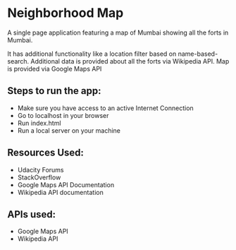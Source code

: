 # Neighborhood Map

A single page application featuring a map of Mumbai showing all the forts in Mumbai.

It has additional functionality like a location filter based on name-based-search. Additional data is provided about all the forts via Wikipedia API.
Map is provided via Google Maps API

## Steps to run the app:
  * Make sure you have access to an active Internet Connection
  * Go to localhost in your browser
  * Run index.html
  * Run a local server on your machine

## Resources Used:
  * Udacity Forums
  * StackOverflow
  * Google Maps API Documentation
  * Wikipedia API documentation

## APIs used:
  * Google Maps API
  * Wikipedia API